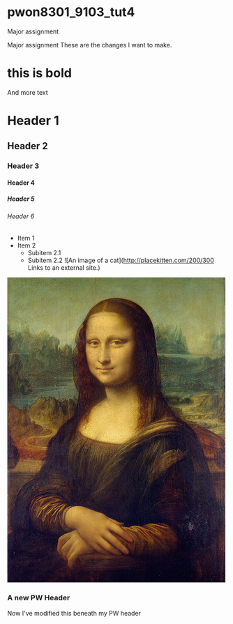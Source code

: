 # pwon8301_9103_tut4
Major assignment

Major assignment
These are the changes I want to make.

# this is bold

And more text

# Header 1
## Header 2
### Header 3
#### Header 4
##### Header 5
###### Header 6
- Item 1
- Item 2
  - Subitem 2.1
  - Subitem 2.2
![An image of a cat](http://placekitten.com/200/300
Links to an external site.)

![The mona lisa](assets/Mona_Lisa_by_Leonardo_da_Vinci_500_x_700.jpg)

### A new PW Header 
Now I've modified this beneath my PW header 

